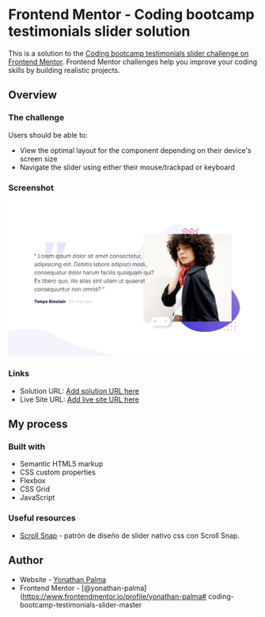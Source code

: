 # Frontend Mentor - Coding bootcamp testimonials slider solution

This is a solution to the [Coding bootcamp testimonials slider challenge on Frontend Mentor](https://www.frontendmentor.io/challenges/coding-bootcamp-testimonials-slider-4FNyLA8JL). Frontend Mentor challenges help you improve your coding skills by building realistic projects. 


## Overview

### The challenge

Users should be able to:

- View the optimal layout for the component depending on their device's screen size
- Navigate the slider using either their mouse/trackpad or keyboard

### Screenshot

![](.//images/screenshot.png)

### Links

- Solution URL: [Add solution URL here](https://github.com/yonathan-palma/coding-bootcamp-testimonials-slider-master)
- Live Site URL: [Add live site URL here](https://yonathan-palma.github.io/coding-bootcamp-testimonials-slider-master/)

## My process

### Built with

- Semantic HTML5 markup
- CSS custom properties
- Flexbox
- CSS Grid
- JavaScript

### Useful resources

- [Scroll Snap](https://midu.dev/css-scroll-snap-la-solucion-definitiva-a-la-creacion-de-sliders-en-la-web/) - patrón de diseño de slider nativo css con Scroll Snap.

## Author

- Website - [Yonathan Palma](https://github.com/yonathan-palma)
- Frontend Mentor - [@yonathan-palma](https://www.frontendmentor.io/profile/yonathan-palma# coding-bootcamp-testimonials-slider-master